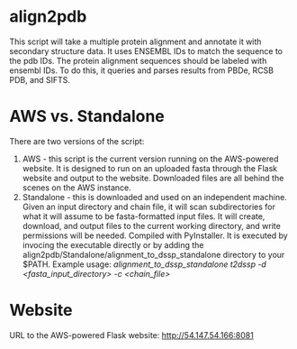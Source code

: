 # align2pdb
This script will take a multiple protein alignment and annotate it with secondary structure data.  It uses ENSEMBL IDs to match the sequence to the pdb IDs. The protein alignment sequences should be labeled with ensembl IDs.  To do this, it queries and parses results from PBDe, RCSB PDB, and SIFTS.  

# AWS vs. Standalone
There are two versions of the script:
1. AWS - this script is the current version running on the AWS-powered website.  It is designed to run on an uploaded fasta through the Flask website and output to the website.  Downloaded files are all behind the scenes on the AWS instance.
2. Standalone - this is downloaded and used on an independent machine.  Given an input directory and chain file, it will scan subdirectories for what it will assume to be fasta-formatted input files.  It will create, download, and output files to the current working directory, and write permissions will be needed.  Compiled with PyInstaller.  It is executed by invocing the executable directly or by adding the align2pdb/Standalone/alignment_to_dssp_standalone directory to your $PATH.  Example usage: _alignment_to_dssp_standalone t2dssp -d <fasta_input_directory> -c <chain_file>_

# Website
URL to the AWS-powered Flask website:
http://54.147.54.166:8081


